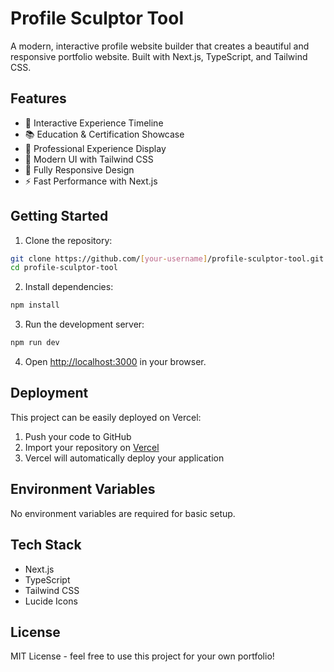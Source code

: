 # Profile Sculptor Tool

A modern, interactive profile website builder that creates a beautiful and responsive portfolio website. Built with Next.js, TypeScript, and Tailwind CSS.

## Features

- 🎯 Interactive Experience Timeline
- 📚 Education & Certification Showcase
- 💼 Professional Experience Display
- 🎨 Modern UI with Tailwind CSS
- 📱 Fully Responsive Design
- ⚡ Fast Performance with Next.js

## Getting Started

1. Clone the repository:
```bash
git clone https://github.com/[your-username]/profile-sculptor-tool.git
cd profile-sculptor-tool
```

2. Install dependencies:
```bash
npm install
```

3. Run the development server:
```bash
npm run dev
```

4. Open [http://localhost:3000](http://localhost:3000) in your browser.

## Deployment

This project can be easily deployed on Vercel:

1. Push your code to GitHub
2. Import your repository on [Vercel](https://vercel.com)
3. Vercel will automatically deploy your application

## Environment Variables

No environment variables are required for basic setup.

## Tech Stack

- Next.js
- TypeScript
- Tailwind CSS
- Lucide Icons

## License

MIT License - feel free to use this project for your own portfolio!
